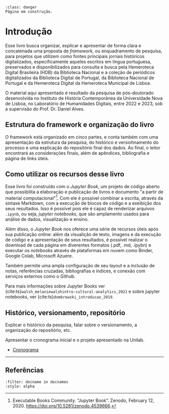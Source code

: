 ```{admonition} Atenção
:class: danger
Página em construção.
```

# Introdução

Esse livro busca organizar, explicar e apresentar de forma clara e concatenada uma proposta de *framework*, ou enquadramento de pesquisa, para projetos que utilizem como fontes principais jornais históricos digitalizados, especificamente aqueles escritos em língua portuguesa, preservados e disponibilizados para consulta e busca pela Hemeroteca Digital Brasileira (HDB) da Biblioteca Nacional e a coleção de periódicos digitalizados da Biblioteca Digital de Portugal, da Biblioteca Nacional de Portugal e da Hemeroteca Digital da Hemeroteca Municipal de Lisboa.

O material aqui apresentado é resultado da pesquisa de pós-doutorado desenvolvida no Instituto de História Contemporânea da Universidade Nova de Lisboa, no Laboratório de Humanidades Digitais, entre 2022 e 2023, sob a supervisão do Prof. Dr. Daniel Alves. 

## Estrutura do framework e organização do livro

O framework está organizado em cinco partes, e conta também com uma apresentação da estrutura da pesquisa, do histórico e versiohnamento do processo e uma explicação do repositório final dos dados. Ao final, o leitor encontrará as considerações finais, além de apêndices, bibliografia e página de links úteis.

## Como utilizar os recursos desse livro

Esse livro foi construído com o *Jupyter Book*, um projeto de código aberto que possibilita a elaboração e publicação de livros e documento "a partir de material computacional"[^1]. Com ele é possível combinar a escrita, através da sintaxe Markdown, com a execução de blocos de código e a exeibição dos seus resultados. Isso é possível pois ele é capaz de renderizar arquivos `.ipynb`, ou seja, *jupyter notebooks*, que são amplamento usados para análise de dados, visualização e ensino.

Além disso, o *Jupyter Book* nos oferece uma série de recursos úteis após sua publicação online: além da visualição de texto, imagens e da execução de código e a apresentação de seus resultados, é possível realizar o download de cada página em diverentes formatos (.pdf, .md, .ipybn) e executar os *notebooks* através de plataformas em nuvem como Binder, Google Colab, Microsoft Azuere.

Também permite uma ampla configuração de seu layout e a inclusão de notas, referências cruzadas, bibliografias e índices,  e conexão com serviços externos como o Github.

Para mais informações sobre Jupyter Books ver {cite:ts}`walsh_melaniewalshintro-cultural-analytics_2021` e sobre jupyter notebooks, ver {cite:ts}`dombrowski_introducao_2019`.

## Histórico, versionamento, repositório

Explicar o histórico da pesquisa, falar sobre o versionamento, a organização do repositório, etc.

Apresentar o cronograma inicial e o projeto apresentado na Unilab.

- [Cronograma](https://github.com/ericbrasiln/hemdig-framework/blob/main/cronograma.md)

[^1]: Executable Books Community. “Jupyter Book”. Zenodo, February 12, 2020. https://doi.org/10.5281/zenodo.4539666.

---

## Referências

```{bibliography}
:filter: docname in docnames
:style: alpha
```
